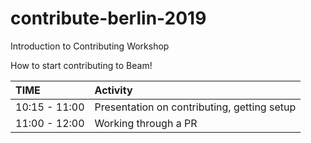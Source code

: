 # contribute-berlin-2019
Introduction to Contributing Workshop

How to start contributing to Beam!  

| TIME | Activity |
| :--- | :--- |
| 10:15 - 11:00 | Presentation on contributing, getting setup |
| 11:00 - 12:00 | Working through a PR |
